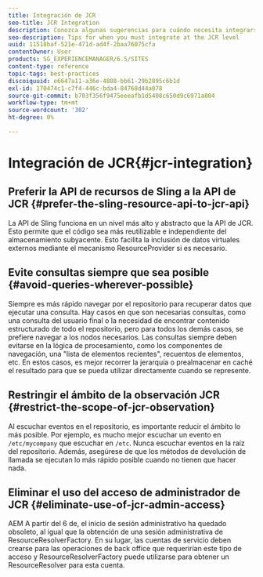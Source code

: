 ```yaml
---
title: Integración de JCR
seo-title: JCR Integration
description: Conozca algunas sugerencias para cuándo necesita integrarse con Adobe Experience Manager en el nivel JCR.
seo-description: Tips for when you must integrate at the JCR level
uuid: 11518baf-521e-471d-ad4f-2baa76075cfa
contentOwner: User
products: SG_EXPERIENCEMANAGER/6.5/SITES
content-type: reference
topic-tags: best-practices
discoiquuid: e6647a11-a36e-4808-bb61-29b2895c6b1d
exl-id: 170474c1-c7f4-446c-bda4-84768d44a078
source-git-commit: b703f356f9475eeeafb1d5408c650d9c6971a804
workflow-type: tm+mt
source-wordcount: '302'
ht-degree: 0%

---
```


# Integración de JCR{#jcr-integration}

## Preferir la API de recursos de Sling a la API de JCR {#prefer-the-sling-resource-api-to-jcr-api}

La API de Sling funciona en un nivel más alto y abstracto que la API de JCR. Esto permite que el código sea más reutilizable e independiente del almacenamiento subyacente. Esto facilita la inclusión de datos virtuales externos mediante el mecanismo ResourceProvider si es necesario.

## Evite consultas siempre que sea posible {#avoid-queries-wherever-possible}

Siempre es más rápido navegar por el repositorio para recuperar datos que ejecutar una consulta. Hay casos en que son necesarias consultas, como una consulta del usuario final o la necesidad de encontrar contenido estructurado de todo el repositorio, pero para todos los demás casos, se prefiere navegar a los nodos necesarios. Las consultas siempre deben evitarse en la lógica de procesamiento, como los componentes de navegación, una &quot;lista de elementos recientes&quot;, recuentos de elementos, etc. En estos casos, es mejor recorrer la jerarquía o prealmacenar en caché el resultado para que se pueda utilizar directamente cuando se represente.

## Restringir el ámbito de la observación JCR {#restrict-the-scope-of-jcr-observation}

Al escuchar eventos en el repositorio, es importante reducir el ámbito lo más posible. Por ejemplo, es mucho mejor escuchar un evento en `/etc/mycompany` que escuchar en `/etc`. Nunca escuchar eventos en la raíz del repositorio. Además, asegúrese de que los métodos de devolución de llamada se ejecutan lo más rápido posible cuando no tienen que hacer nada.

## Eliminar el uso del acceso de administrador de JCR {#eliminate-use-of-jcr-admin-access}

AEM A partir del 6 de, el inicio de sesión administrativo ha quedado obsoleto, al igual que la obtención de una sesión administrativa de ResourceResolverFactory. En su lugar, las cuentas de servicio deben crearse para las operaciones de back office que requerirían este tipo de acceso y ResourceResolverFactory puede utilizarse para obtener un ResourceResolver para esta cuenta.
